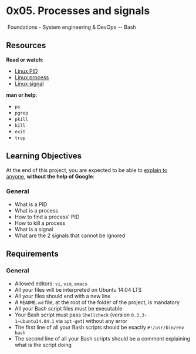 0x05. Processes and signals
===========================

 Foundations - System engineering & DevOps -- Bash   [](https://intranet.hbtn.io/projects/255#)

Resources
---------

**Read or watch**:

-   [Linux PID](https://intranet.hbtn.io/rltoken/FcpEdqz8hau7eEB0Pi8Ong "Linux PID")
-   [Linux process](https://intranet.hbtn.io/rltoken/hX_t2YK0erLPbdTq0-uKwQ "Linux process")
-   [Linux signal](https://intranet.hbtn.io/rltoken/SojW4zvL8j1yaoa7_NM6rA "Linux signal")

**man or help**:

-   `ps`
-   `pgrep`
-   `pkill`
-   `kill`
-   `exit`
-   `trap`

Learning Objectives
-------------------

At the end of this project, you are expected to be able to [explain to anyone](https://intranet.hbtn.io/rltoken/t1Sp7-FpUT0N6fWhCderRg "explain to anyone"), **without the help of Google**:

### General

-   What is a PID
-   What is a process
-   How to find a process' PID
-   How to kill a process
-   What is a signal
-   What are the 2 signals that cannot be ignored

Requirements
------------

### General

-   Allowed editors: `vi`, `vim`, `emacs`
-   All your files will be interpreted on Ubuntu 14.04 LTS
-   All your files should end with a new line
-   A `README.md` file, at the root of the folder of the project, is mandatory
-   All your Bash script files must be executable
-   Your Bash script must pass `Shellcheck` (version `0.3.3-1~ubuntu14.04.1` via `apt-get`) without any error
-   The first line of all your Bash scripts should be exactly `#!/usr/bin/env bash`
-   The second line of all your Bash scripts should be a comment explaining what is the script doing